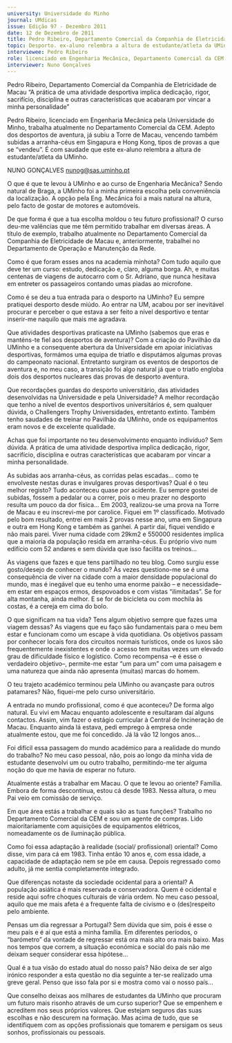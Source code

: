 ```yaml
---
university: Universidade do Minho
journal: UMdicas
issue: Edição 97 - Dezembro 2011
date: 12 de Dezembro de 2011
title: Pedro Ribeiro, Departamento Comercial da Companhia de Eletricidade de Macau
topic: Desporto. ex-aluno relembra a altura de estudante/atleta da UMinho
interviewee: Pedro Ribeiro
role: licenciado em Engenharia Mecânica, Departamento Comercial da CEM
interviewer: Nuno Gonçalves
---
```




Pedro Ribeiro, Departamento Comercial da Companhia de Eletricidade de Macau
“A prática de uma atividade desportiva implica dedicação, rigor, sacrifício, disciplina e outras características que acabaram por vincar a minha personalidade”


Pedro Ribeiro, licenciado em Engenharia Mecânica
pela Universidade do Minho, trabalha atualmente no
Departamento Comercial da CEM. Adepto dos desportos de aventura, já subiu a Torre de Macau, vencendo também subidas a arranha-céus em Singapura e Hong Kong, tipos de provas a que se “vendeu”.
É com saudade que este ex-aluno relembra a altura
de estudante/atleta da UMinho.


NUNO GONÇALVES
nunog@sas.uminho.pt


O que é que te levou à UMinho e ao curso de
Engenharia Mecânica?
Sendo natural de Braga, a UMinho foi a minha primeira escolha pela conveniência da localização. A
opção pela Eng. Mecânica foi a mais natural na altura, pelo facto de gostar de motores e automóveis.


De que forma é que a tua escolha moldou o
teu futuro profissional?
O curso deu-me valências que me têm permitido
trabalhar em diversas áreas. A título de exemplo,
trabalho atualmente no Departamento Comercial
da Companhia de Eletricidade de Macau e, anteriormente, trabalhei no Departamento de Operação e Manutenção da Rede.


Como é que foram esses anos na academia 
minhota?
Com tudo aquilo que deve ter um curso: estudo, 
dedicação e, claro, alguma borga. Ah, e muitas centenas de 
viagens de autocarro com o Sr. 
Adriano, que nunca hesitava em 
entreter os passageiros contando umas piadas ao microfone.


Como é se deu a tua entrada para o desporto na UMinho?
Eu sempre pratiquei desporto desde miúdo. Ao entrar na 
UM, acabou por ser inevitável 
procurar e perceber o que estava a ser feito a nível 
desportivo e tentar inserir-me naquilo que mais me 
agradava.


Que atividades desportivas praticaste na 
UMinho (sabemos que eras e manténs-te fiel 
aos desportos de aventura)?
Com a criação do Pavilhão da UMinho e a consequente abertura da Universidade em apoiar iniciativas desportivas, formámos uma equipa de triatlo e 
disputámos algumas provas do campeonato nacional. Entretanto surgiram os eventos de desportos de aventura e, no meu caso, a transição foi algo natural
já que o triatlo engloba dois dos desportos nucleares
das provas de desporto aventura.


Que recordações guardas do desporto universitário, das atividades desenvolvidas na
Universidade e pela Universidade?
A melhor recordação que tenho a nível de eventos
desportivos universitários é, sem qualquer dúvida, o
Challengers Trophy Universidades, entretanto extinto. Também tenho saudades de treinar no Pavilhão da UMinho, onde os equipamentos eram novos e de
excelente qualidade.


Achas que foi importante no teu desenvolvimento enquanto indivíduo?
Sem dúvida. A prática de uma atividade desportiva
implica dedicação, rigor, sacrifício, disciplina e outras características que acabaram por vincar a minha personalidade.


As subidas aos arranha-céus, as corridas pelas escadas… como te envolveste nestas duras e invulgares provas desportivas? Qual é o
teu melhor registo?
Tudo aconteceu quase por acidente. Eu sempre gostei de subidas, fossem a pedalar ou a correr, pois o 
meu prazer no desporto resulta 
um pouco da dor física...
Em 2003, realizou-se uma 
prova na Torre de Macau e eu 
inscrevi-me por carolice. Fiquei 
em 1º classificado.
Motivado pelo bom resultado, 
entrei em mais 2 provas nesse 
ano, uma em Singapura e outra em Hong Kong e também 
as ganhei. A partir daí, fiquei 
vendido e não mais parei.
Viver numa cidade com 29km2 
e 550000 residentes implica que a maioria da população resida em arranha-céus. Eu próprio vivo num  edifício com 52 andares e sem dúvida que isso facilita os treinos...


As viagens que fazes e que tens partilhado no 
teu blog. Como surgiu esse gosto/desejo de 
conhecer o mundo?
Às vezes questiono-me se é uma consequência de 
viver na cidade com a maior densidade populacional 
do mundo, mas é inegável que eu tenho uma enorme paixão – e necessidade– em estar em espaços ermos, despovoados e com vistas “ilimitadas”.
Se for alta montanha, ainda melhor. E se for de bicicleta ou com mochila às costas, é a cereja em cima do bolo.


O que significam na tua vida? Tens algum objetivo sempre que fazes uma viagem dessas?
As viagens que eu faço são fundamentais para o
meu bem estar e funcionam como um escape à vida
quotidiana. Os objetivos passam por conhecer locais
fora dos circuitos normais turísticos, onde os luxos
são frequentemente inexistentes e onde o acesso
tem muitas vezes um elevado grau de dificuldade
físico e logístico.
Como recompensa –e é esse o verdadeiro objetivo–,
permite-me estar “um para um” com uma paisagem
e uma natureza que ainda não apresenta (muitas)
marcas do homem.


O teu trajeto académico terminou pela UMinho ou avançaste para outros patamares?
Não, fiquei-me pelo curso universitário.


A entrada no mundo profissional, como é que
aconteceu?
De forma algo natural. Eu vivi em Macau enquanto
adolescente e resultaram daí alguns contactos. Assim, vim fazer o estágio curricular à Central de Incineração de Macau. Enquanto ainda lá estava, pedi
emprego à empresa onde atualmente estou, que me
foi concedido. Já lá vão 12 longos anos...


Foi difícil essa passagem do mundo académico para a realidade do mundo do trabalho?
No meu caso pessoal, não, pois ao longo da minha
vida de estudante desenvolvi um ou outro trabalho,
permitindo-me ter alguma noção do que me havia de
esperar no futuro.


Atualmente estás a trabalhar em Macau. O
que te levou ao oriente?
Família. Embora de forma descontínua, estou cá
desde 1983. Nessa altura, o meu Pai veio em comissão de serviço.


Em que área estás a trabalhar e quais são as
tuas funções?
Trabalho no Departamento Comercial da CEM e sou
um agente de compras. Lido maioritariamente com
aquisições de equipamentos elétricos, nomeadamente os de iluminação pública.


Como foi essa adaptação à realidade (social/
profissional) oriental?
Como disse, vim para cá em 1983. Tinha então 10
anos e, com essa idade, a capacidade de adaptação nem se põe em causa. Depois regressado como adulto, já me sentia completamente integrado.


Que diferenças notaste da sociedade ocidental para a oriental?
A população asiática é mais reservada e conservadora. Quem é ocidental e reside aqui sofre choques culturais de vária ordem. No meu caso pessoal, aquilo que me mais afeta é a frequente falta de civismo e o (des)respeito pelo ambiente.


Pensas um dia regressar a Portugal?
Sem dúvida que sim, pois é esse o meu país e é aí
que está a minha família. Em diferentes períodos, o
“barómetro” da vontade de regressar está ora mais
alto ora mais baixo. Mas nos tempos que correm, a
situação económica e social do país não me deixam
sequer considerar essa hipótese...


Qual é a tua visão do estado atual do nosso
país?
Não deixa de ser algo irónico responder a esta questão no dia seguinte a ter-se realizado uma greve geral. Penso que isso fala por si e mostra como vai o
nosso país...


Que conselho deixas aos milhares de estudantes da UMinho que procuram um futuro
mais risonho através de um curso superior?
Que se empenhem e acreditem nos seus próprios
valores. Que estejam seguros das suas escolhas e
não descurem na formação. Mas acima de tudo, que
se identifiquem com as opções profissionais que tomarem e persigam os seus sonhos, profissionais ou pessoais.